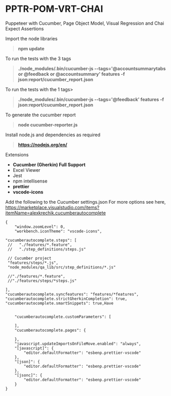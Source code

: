# PPTR-POM-VRT-CHAI
Puppeteer with Cucumber, Page Object Model, Visual Regression and Chai Expect Assertions

Import the node libraries
>__npm update__

To run the tests with the 3 tags
>__./node_modules/.bin/cucumber-js --tags='@accountsummarytabs or @feedback or @accountsummary'  features -f json:report/cucumber_report.json__

To run the tests with the 1 tags>
>__./node_modules/.bin/cucumber-js --tags='@feedback'  features -f json:report/cucumber_report.json__

To generate the cucumber report
>__node cucumber-reporter.js__

Install node.js and dependencies as required
>__https://nodejs.org/en/__

Extensions
- __Cucumber (Gherkin) Full Support__
- Excel Viewer
- Jest
- npm intellisense
- __prettier__
- __vscode-icons__


Add the following to the Cucumber settings.json
For more options see here, https://marketplace.visualstudio.com/items?itemName=alexkrechik.cucumberautocomplete

```
{
    "window.zoomLevel": 0,
    "workbench.iconTheme": "vscode-icons",

"cucumberautocomplete.steps": [
 //   "./features/*.feature",
 //   "./step_definitions/steps.js"
 
 // Cucumber project
 "features/steps/*.js",
 "node_modules/qa_lib/src/step_definitions/*.js"

 //"./features/*.feature",
 //"./features/steps/*steps.js"

],
"cucumberautocomplete.syncfeatures": "features/*features",
"cucumberautocomplete.strictGherkinCompletion": true,
"cucumberautocomplete.smartSnippets": true,Have 


    "cucumberautocomplete.customParameters": [
    
    ],
    "cucumberautocomplete.pages": {
    
    },
    "javascript.updateImportsOnFileMove.enabled": "always",
    "[javascript]": {
        "editor.defaultFormatter": "esbenp.prettier-vscode"
    },
    "[json]": {
        "editor.defaultFormatter": "esbenp.prettier-vscode"
    },
    "[jsonc]": {
        "editor.defaultFormatter": "esbenp.prettier-vscode"
    }
}
```
